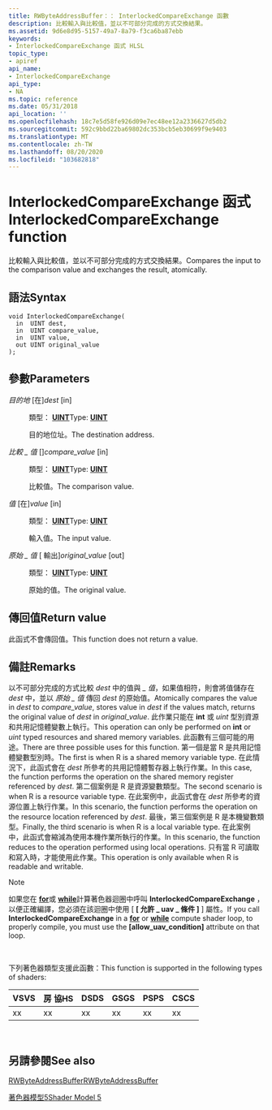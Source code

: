 ```yaml
---
title: RWByteAddressBuffer：： InterlockedCompareExchange 函數
description: 比較輸入與比較值，並以不可部分完成的方式交換結果。
ms.assetid: 9d6e8d95-5157-49a7-8a79-f3ca6ba87ebb
keywords:
- InterlockedCompareExchange 函式 HLSL
topic_type:
- apiref
api_name:
- InterlockedCompareExchange
api_type:
- NA
ms.topic: reference
ms.date: 05/31/2018
api_location: ''
ms.openlocfilehash: 18c7e5d58fe926d09e7ec48ee12a2336627d5db2
ms.sourcegitcommit: 592c9bbd22ba69802dc353bcb5eb30699f9e9403
ms.translationtype: MT
ms.contentlocale: zh-TW
ms.lasthandoff: 08/20/2020
ms.locfileid: "103682818"
---
```

# <a name="interlockedcompareexchange-function"></a><span data-ttu-id="6afdc-104">InterlockedCompareExchange 函式</span><span class="sxs-lookup"><span data-stu-id="6afdc-104">InterlockedCompareExchange function</span></span>

<span data-ttu-id="6afdc-105">比較輸入與比較值，並以不可部分完成的方式交換結果。</span><span class="sxs-lookup"><span data-stu-id="6afdc-105">Compares the input to the comparison value and exchanges the result, atomically.</span></span>

## <a name="syntax"></a><span data-ttu-id="6afdc-106">語法</span><span class="sxs-lookup"><span data-stu-id="6afdc-106">Syntax</span></span>

``` syntax
void InterlockedCompareExchange(
  in  UINT dest,
  in  UINT compare_value,
  in  UINT value,
  out UINT original_value
);
```

## <a name="parameters"></a><span data-ttu-id="6afdc-107">參數</span><span class="sxs-lookup"><span data-stu-id="6afdc-107">Parameters</span></span>

<dl> <dt>

<span data-ttu-id="6afdc-108">*目的地* \[在\]</span><span class="sxs-lookup"><span data-stu-id="6afdc-108">*dest* \[in\]</span></span>
</dt> <dd>

<span data-ttu-id="6afdc-109">類型： **[ **UINT**](/windows/desktop/WinProg/windows-data-types)**</span><span class="sxs-lookup"><span data-stu-id="6afdc-109">Type: **[**UINT**](/windows/desktop/WinProg/windows-data-types)**</span></span>

<span data-ttu-id="6afdc-110">目的地位址。</span><span class="sxs-lookup"><span data-stu-id="6afdc-110">The destination address.</span></span>

</dd> <dt>

<span data-ttu-id="6afdc-111">*比較 \_ 值* \[\]</span><span class="sxs-lookup"><span data-stu-id="6afdc-111">*compare\_value* \[in\]</span></span>
</dt> <dd>

<span data-ttu-id="6afdc-112">類型： **[ **UINT**](/windows/desktop/WinProg/windows-data-types)**</span><span class="sxs-lookup"><span data-stu-id="6afdc-112">Type: **[**UINT**](/windows/desktop/WinProg/windows-data-types)**</span></span>

<span data-ttu-id="6afdc-113">比較值。</span><span class="sxs-lookup"><span data-stu-id="6afdc-113">The comparison value.</span></span>

</dd> <dt>

<span data-ttu-id="6afdc-114">*值* \[在\]</span><span class="sxs-lookup"><span data-stu-id="6afdc-114">*value* \[in\]</span></span>
</dt> <dd>

<span data-ttu-id="6afdc-115">類型： **[ **UINT**](/windows/desktop/WinProg/windows-data-types)**</span><span class="sxs-lookup"><span data-stu-id="6afdc-115">Type: **[**UINT**](/windows/desktop/WinProg/windows-data-types)**</span></span>

<span data-ttu-id="6afdc-116">輸入值。</span><span class="sxs-lookup"><span data-stu-id="6afdc-116">The input value.</span></span>

</dd> <dt>

<span data-ttu-id="6afdc-117">*原始 \_ 值* \[ 輸出\]</span><span class="sxs-lookup"><span data-stu-id="6afdc-117">*original\_value* \[out\]</span></span>
</dt> <dd>

<span data-ttu-id="6afdc-118">類型： **[ **UINT**](/windows/desktop/WinProg/windows-data-types)**</span><span class="sxs-lookup"><span data-stu-id="6afdc-118">Type: **[**UINT**](/windows/desktop/WinProg/windows-data-types)**</span></span>

<span data-ttu-id="6afdc-119">原始的值。</span><span class="sxs-lookup"><span data-stu-id="6afdc-119">The original value.</span></span>

</dd> </dl>

## <a name="return-value"></a><span data-ttu-id="6afdc-120">傳回值</span><span class="sxs-lookup"><span data-stu-id="6afdc-120">Return value</span></span>

<span data-ttu-id="6afdc-121">此函式不會傳回值。</span><span class="sxs-lookup"><span data-stu-id="6afdc-121">This function does not return a value.</span></span>

## <a name="remarks"></a><span data-ttu-id="6afdc-122">備註</span><span class="sxs-lookup"><span data-stu-id="6afdc-122">Remarks</span></span>

<span data-ttu-id="6afdc-123">以不可部分完成的方式比較 *dest* 中的值與 *\_ 值*，如果值相符，則會將值儲存在 *dest* 中，並以 *原始 \_ 值* 傳回 *dest* 的原始值。</span><span class="sxs-lookup"><span data-stu-id="6afdc-123">Atomically compares the value in *dest* to *compare\_value*, stores value in *dest* if the values match, returns the original value of *dest* in *original\_value*.</span></span> <span data-ttu-id="6afdc-124">此作業只能在 **int** 或 *uint* 型別資源和共用記憶體變數上執行。</span><span class="sxs-lookup"><span data-stu-id="6afdc-124">This operation can only be performed on **int** or *uint* typed resources and shared memory variables.</span></span> <span data-ttu-id="6afdc-125">此函數有三個可能的用途。</span><span class="sxs-lookup"><span data-stu-id="6afdc-125">There are three possible uses for this function.</span></span> <span data-ttu-id="6afdc-126">第一個是當 R 是共用記憶體變數型別時。</span><span class="sxs-lookup"><span data-stu-id="6afdc-126">The first is when R is a shared memory variable type.</span></span> <span data-ttu-id="6afdc-127">在此情況下，此函式會在 *dest* 所參考的共用記憶體暫存器上執行作業。</span><span class="sxs-lookup"><span data-stu-id="6afdc-127">In this case, the function performs the operation on the shared memory register referenced by *dest*.</span></span> <span data-ttu-id="6afdc-128">第二個案例是 R 是資源變數類型。</span><span class="sxs-lookup"><span data-stu-id="6afdc-128">The second scenario is when R is a resource variable type.</span></span> <span data-ttu-id="6afdc-129">在此案例中，此函式會在 *dest* 所參考的資源位置上執行作業。</span><span class="sxs-lookup"><span data-stu-id="6afdc-129">In this scenario, the function performs the operation on the resource location referenced by *dest*.</span></span> <span data-ttu-id="6afdc-130">最後，第三個案例是 R 是本機變數類型。</span><span class="sxs-lookup"><span data-stu-id="6afdc-130">Finally, the third scenario is when R is a local variable type.</span></span> <span data-ttu-id="6afdc-131">在此案例中，此函式會縮減為使用本機作業所執行的作業。</span><span class="sxs-lookup"><span data-stu-id="6afdc-131">In this scenario, the function reduces to the operation performed using local operations.</span></span> <span data-ttu-id="6afdc-132">只有當 R 可讀取和寫入時，才能使用此作業。</span><span class="sxs-lookup"><span data-stu-id="6afdc-132">This operation is only available when R is readable and writable.</span></span>

> [!Note]  
> <span data-ttu-id="6afdc-133">如果您在 [**for**](dx-graphics-hlsl-for.md)或 [**while**](dx-graphics-hlsl-while.md)計算著色器迴圈中呼叫 **InterlockedCompareExchange** ，以便正確編譯，您必須在該迴圈中使用 [ **\[ 允許 \_ uav \_ 條件 \]** ] 屬性。</span><span class="sxs-lookup"><span data-stu-id="6afdc-133">If you call **InterlockedCompareExchange** in a [**for**](dx-graphics-hlsl-for.md) or [**while**](dx-graphics-hlsl-while.md) compute shader loop, to properly compile, you must use the **\[allow\_uav\_condition\]** attribute on that loop.</span></span>

 

<span data-ttu-id="6afdc-134">下列著色器類型支援此函數：</span><span class="sxs-lookup"><span data-stu-id="6afdc-134">This function is supported in the following types of shaders:</span></span>



| <span data-ttu-id="6afdc-135">VS</span><span class="sxs-lookup"><span data-stu-id="6afdc-135">VS</span></span>  | <span data-ttu-id="6afdc-136">房 協</span><span class="sxs-lookup"><span data-stu-id="6afdc-136">HS</span></span>  | <span data-ttu-id="6afdc-137">DS</span><span class="sxs-lookup"><span data-stu-id="6afdc-137">DS</span></span>  | <span data-ttu-id="6afdc-138">GS</span><span class="sxs-lookup"><span data-stu-id="6afdc-138">GS</span></span>  | <span data-ttu-id="6afdc-139">PS</span><span class="sxs-lookup"><span data-stu-id="6afdc-139">PS</span></span>  | <span data-ttu-id="6afdc-140">CS</span><span class="sxs-lookup"><span data-stu-id="6afdc-140">CS</span></span>  |
|-----|-----|-----|-----|-----|-----|
| <span data-ttu-id="6afdc-141">x</span><span class="sxs-lookup"><span data-stu-id="6afdc-141">x</span></span>   | <span data-ttu-id="6afdc-142">x</span><span class="sxs-lookup"><span data-stu-id="6afdc-142">x</span></span>   | <span data-ttu-id="6afdc-143">x</span><span class="sxs-lookup"><span data-stu-id="6afdc-143">x</span></span>   | <span data-ttu-id="6afdc-144">x</span><span class="sxs-lookup"><span data-stu-id="6afdc-144">x</span></span>   | <span data-ttu-id="6afdc-145">x</span><span class="sxs-lookup"><span data-stu-id="6afdc-145">x</span></span>   | <span data-ttu-id="6afdc-146">x</span><span class="sxs-lookup"><span data-stu-id="6afdc-146">x</span></span>   |



 

## <a name="see-also"></a><span data-ttu-id="6afdc-147">另請參閱</span><span class="sxs-lookup"><span data-stu-id="6afdc-147">See also</span></span>

<dl> <dt>

[<span data-ttu-id="6afdc-148">RWByteAddressBuffer</span><span class="sxs-lookup"><span data-stu-id="6afdc-148">RWByteAddressBuffer</span></span>](sm5-object-rwbyteaddressbuffer.md)
</dt> <dt>

[<span data-ttu-id="6afdc-149">著色器模型5</span><span class="sxs-lookup"><span data-stu-id="6afdc-149">Shader Model 5</span></span>](d3d11-graphics-reference-sm5.md)
</dt> </dl>

 

 